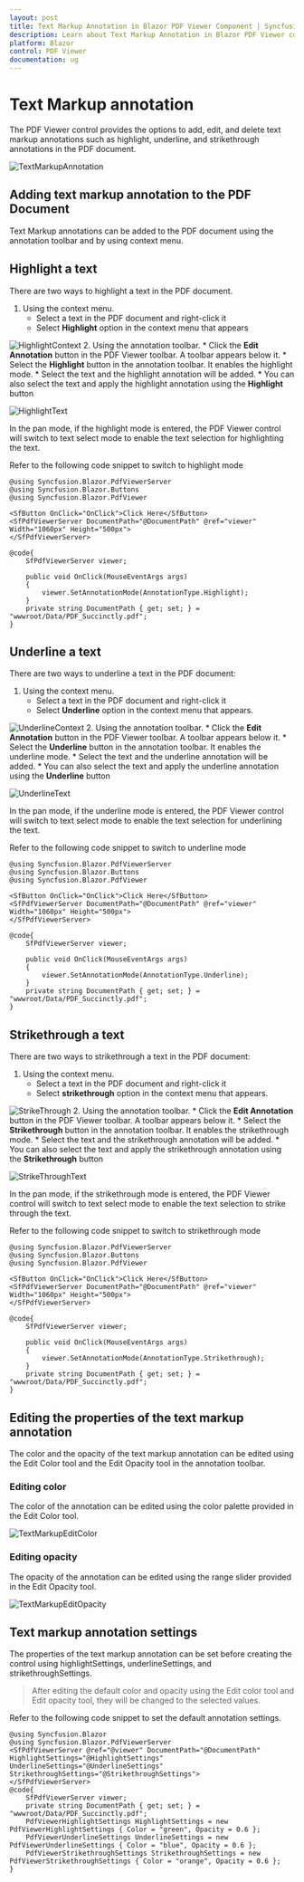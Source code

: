 ```yaml
---
layout: post
title: Text Markup Annotation in Blazor PDF Viewer Component | Syncfusion 
description: Learn about Text Markup Annotation in Blazor PDF Viewer component of Syncfusion, and more details.
platform: Blazor
control: PDF Viewer
documentation: ug
---
```


# Text Markup annotation

The PDF Viewer control provides the options to add, edit, and delete text markup annotations such as highlight, underline, and strikethrough annotations in the PDF document.

![TextMarkupAnnotation](../../pdfviewer/images/text_markup_annotation.png)

## Adding text markup annotation to the PDF Document

Text Markup annotations can be added to the PDF document using the annotation toolbar and by using context menu.

## Highlight a text

There are two ways to highlight a text in the PDF document.
1. Using the context menu.
    * Select a text in the PDF document and right-click it
    * Select **Highlight** option in the context menu that appears

![HighlightContext](../../pdfviewer/images/highlight_context.png)
2. Using the annotation toolbar.
    * Click the **Edit Annotation** button in the PDF Viewer toolbar.  A toolbar appears below it.
    * Select the **Highlight** button in the annotation toolbar. It enables the highlight mode.
    * Select the text and the highlight annotation will be added.
    * You can also select the text and apply the highlight annotation using the **Highlight** button

![HighlightText](../../pdfviewer/images/highlight_text.png)

In the pan mode, if the highlight mode is entered, the PDF Viewer control will switch to text select mode to enable the text selection for highlighting the text.

Refer to the following code snippet to switch to highlight mode

```cshtml
@using Syncfusion.Blazor.PdfViewerServer
@using Syncfusion.Blazor.Buttons
@using Syncfusion.Blazor.PdfViewer

<SfButton OnClick="OnClick">Click Here</SfButton>
<SfPdfViewerServer DocumentPath="@DocumentPath" @ref="viewer" Width="1060px" Height="500px">
</SfPdfViewerServer>

@code{
    SfPdfViewerServer viewer;

    public void OnClick(MouseEventArgs args)
    {
        viewer.SetAnnotationMode(AnnotationType.Highlight);
    }
    private string DocumentPath { get; set; } = "wwwroot/Data/PDF_Succinctly.pdf";
}
```

## Underline a text

There are two ways to underline a text in the PDF document:
1. Using the context menu.
    * Select a text in the PDF document and right-click it
    * Select **Underline** option in the context menu that appears.

![UnderlineContext](../../pdfviewer/images/underline_context.png)
2. Using the annotation toolbar.
    * Click the **Edit Annotation** button in the PDF Viewer toolbar.  A toolbar appears below it.
    * Select the **Underline** button in the annotation toolbar. It enables the underline mode.
    * Select the text and the underline annotation will be added.
    * You can also select the text and apply the underline annotation using the **Underline** button

![UnderlineText](../../pdfviewer/images/underline_text.png)

In the pan mode, if the underline mode is entered, the PDF Viewer control will switch to text select mode to enable the text selection for underlining the text.

Refer to the following code snippet to switch to underline mode

```cshtml
@using Syncfusion.Blazor.PdfViewerServer
@using Syncfusion.Blazor.Buttons
@using Syncfusion.Blazor.PdfViewer

<SfButton OnClick="OnClick">Click Here</SfButton>
<SfPdfViewerServer DocumentPath="@DocumentPath" @ref="viewer" Width="1060px" Height="500px">
</SfPdfViewerServer>

@code{
    SfPdfViewerServer viewer;

    public void OnClick(MouseEventArgs args)
    {
        viewer.SetAnnotationMode(AnnotationType.Underline);
    }
    private string DocumentPath { get; set; } = "wwwroot/Data/PDF_Succinctly.pdf";
}
```

## Strikethrough a text

There are two ways to strikethrough a text in the PDF document:
1. Using the context menu.
    * Select a text in the PDF document and right-click it
    * Select **strikethrough** option in the context menu that appears.

![StrikeThrough](../../pdfviewer/images/strikethrough_context.png)
2. Using the annotation toolbar.
    * Click the **Edit Annotation** button in the PDF Viewer toolbar.  A toolbar appears below it.
    * Select the **Strikethrough** button in the annotation toolbar. It enables the strikethrough mode.
    * Select the text and the strikethrough annotation will be added.
    * You can also select the text and apply the strikethrough annotation using the **Strikethrough** button

![StrikeThroughText](../../pdfviewer/images/strike_through.png)

In the pan mode, if the strikethrough mode is entered, the PDF Viewer control will switch to text select mode to enable the text selection to strike through the text.

Refer to the following code snippet to switch to strikethrough mode

```cshtml
@using Syncfusion.Blazor.PdfViewerServer
@using Syncfusion.Blazor.Buttons
@using Syncfusion.Blazor.PdfViewer

<SfButton OnClick="OnClick">Click Here</SfButton>
<SfPdfViewerServer DocumentPath="@DocumentPath" @ref="viewer" Width="1060px" Height="500px">
</SfPdfViewerServer>

@code{
    SfPdfViewerServer viewer;

    public void OnClick(MouseEventArgs args)
    {
        viewer.SetAnnotationMode(AnnotationType.Strikethrough);
    }
    private string DocumentPath { get; set; } = "wwwroot/Data/PDF_Succinctly.pdf";
}
```

## Editing the properties of the text markup annotation

The color and the opacity of the text markup annotation can be edited using the Edit Color tool and the Edit Opacity tool in the annotation toolbar.

### Editing color

The color of the annotation can be edited using the color palette provided in the Edit Color tool.

![TextMarkupEditColor](../../pdfviewer/images/textmarkup_editcolor.png)

### Editing opacity

The opacity of the annotation can be edited using the range slider provided in the Edit Opacity tool.

![TextMarkupEditOpacity](../../pdfviewer/images/textmarup_editopacity.png)

## Text markup annotation settings

The properties of the text markup annotation can be set before creating the control using highlightSettings, underlineSettings, and strikethroughSettings.

>After editing the default color and opacity using the Edit color tool and Edit opacity tool, they will be changed to the selected values.

Refer to the following code snippet to set the default annotation settings.

```cshtml
@using Syncfusion.Blazor
@using Syncfusion.Blazor.PdfViewerServer
<SfPdfViewerServer @ref="@viewer" DocumentPath="@DocumentPath" HighlightSettings="@HighlightSettings" UnderlineSettings="@UnderlineSettings" StrikethroughSettings="@StrikethroughSettings">
</SfPdfViewerServer>
@code{
    SfPdfViewerServer viewer;
    private string DocumentPath { get; set; } = "wwwroot/Data/PDF_Succinctly.pdf";
    PdfViewerHighlightSettings HighlightSettings = new PdfViewerHighlightSettings { Color = "green", Opacity = 0.6 };
    PdfViewerUnderlineSettings UnderlineSettings = new PdfViewerUnderlineSettings { Color = "blue", Opacity = 0.6 };
    PdfViewerStrikethroughSettings StrikethroughSettings = new PdfViewerStrikethroughSettings { Color = "orange", Opacity = 0.6 };
}
```